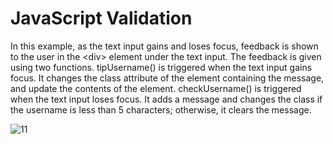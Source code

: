 # JavaScript Validation

In this example, as the text input gains and loses focus, feedback is shown to the user in the &lt;div> element under the text input. The feedback is given using two functions. tipUsername() is triggered when the text input gains focus. It changes the class attribute of the element containing the message, and update the contents of the element. checkUsername() is triggered when the text input loses focus. It adds a message and changes the class if the username is less than 5 characters; otherwise, it clears the message.

![11](https://cloud.githubusercontent.com/assets/18538482/16789306/7aa9595a-487a-11e6-9594-4884bc84cafe.png)

